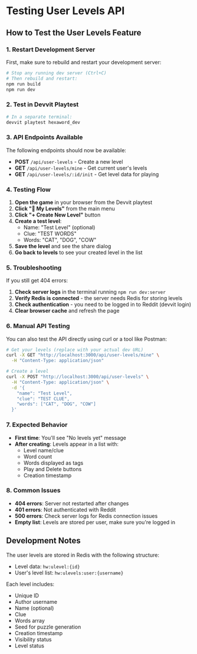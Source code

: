 # Testing User Levels API

## How to Test the User Levels Feature

### 1. Restart Development Server
First, make sure to rebuild and restart your development server:

```bash
# Stop any running dev server (Ctrl+C)
# Then rebuild and restart:
npm run build
npm run dev
```

### 2. Test in Devvit Playtest
```bash
# In a separate terminal:
devvit playtest hexaword_dev
```

### 3. API Endpoints Available

The following endpoints should now be available:

- **POST** `/api/user-levels` - Create a new level
- **GET** `/api/user-levels/mine` - Get current user's levels
- **GET** `/api/user-levels/:id/init` - Get level data for playing

### 4. Testing Flow

1. **Open the game** in your browser from the Devvit playtest
2. **Click "📝 My Levels"** from the main menu
3. **Click "+ Create New Level"** button
4. **Create a test level**:
   - Name: "Test Level" (optional)
   - Clue: "TEST WORDS"
   - Words: "CAT", "DOG", "COW"
5. **Save the level** and see the share dialog
6. **Go back to levels** to see your created level in the list

### 5. Troubleshooting

If you still get 404 errors:

1. **Check server logs** in the terminal running `npm run dev:server`
2. **Verify Redis is connected** - the server needs Redis for storing levels
3. **Check authentication** - you need to be logged in to Reddit (devvit login)
4. **Clear browser cache** and refresh the page

### 6. Manual API Testing

You can also test the API directly using curl or a tool like Postman:

```bash
# Get your levels (replace with your actual dev URL)
curl -X GET "http://localhost:3000/api/user-levels/mine" \
  -H "Content-Type: application/json"

# Create a level
curl -X POST "http://localhost:3000/api/user-levels" \
  -H "Content-Type: application/json" \
  -d '{
    "name": "Test Level",
    "clue": "TEST CLUE",
    "words": ["CAT", "DOG", "COW"]
  }'
```

### 7. Expected Behavior

- **First time**: You'll see "No levels yet" message
- **After creating**: Levels appear in a list with:
  - Level name/clue
  - Word count
  - Words displayed as tags
  - Play and Delete buttons
  - Creation timestamp

### 8. Common Issues

- **404 errors**: Server not restarted after changes
- **401 errors**: Not authenticated with Reddit
- **500 errors**: Check server logs for Redis connection issues
- **Empty list**: Levels are stored per user, make sure you're logged in

## Development Notes

The user levels are stored in Redis with the following structure:
- Level data: `hw:ulevel:{id}`
- User's level list: `hw:ulevels:user:{username}`

Each level includes:
- Unique ID
- Author username
- Name (optional)
- Clue
- Words array
- Seed for puzzle generation
- Creation timestamp
- Visibility status
- Level status